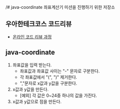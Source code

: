 /# java-coordinate
좌표계산기 미션을 진행하기 위한 저장소

## 우아한테크코스 코드리뷰
* [온라인 코드 리뷰 과정](https://github.com/woowacourse/woowacourse-docs/blob/master/maincourse/README.md)

## java-coordinate
1. 좌표값을 입력 받는다.
    * 좌표값과 좌표값 사이는 "-" 문자로 구분한다.
    * 각 좌표값에서 "(", ")" 제거한다.
    * ","문자로 x값과 y값을 구분한다.
2. x값과 y값을 만든다.
    * [예외] 각 값은 0~24중 하나의 값을 가진다.
3. x값과 y값으로 점을 만든다.

    